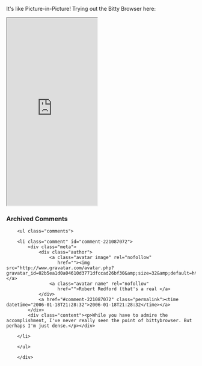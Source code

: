 It's like Picture-in-Picture!  Trying out the Bitty Browser here:

<!-- WWW.BITTY.COM {embedded browser: START} -->
<iframe width="240" height="500" name="MB_8F58334DEB0F4E61A7EFE50FEF72FCE8" src="http://b1.bitty.com/browser/?a=0824B7B21C72qy4E8d5LFeNLRopEv1t8fUxfKo2OCE6i7WC0yKveSp9XRll1cg8ARxNBt18aGnbMiDqiN1jOpsTX2BM2tLJOlbEDmmOu3P%2BbRsLfQSal9K963GIuIDMFej%2Fjn1AjJFdJYvqRMZBVPVpzB7LP%2FbRBZK%2BlXRLxKLVf1DDZfF8RHNZlybsOifHuuuUJQwhoKiDPkdCsjefsNajzK2Y7qA%2FT"><table width="240" height="500" cellspacing=0 cellpadding=12 border=1><tr><td valign=top><b>0xDECAFBAD links</b><hr><br><a href="http://b1.bitty.com/browser/xmlparser/?mode=delicious_username&feed_url=http%3A%2F%2F69%2E9%2E36%2E73%2Frss%2Fdeusx" target=_blank onClick="MBw=window.open('http://b1.bitty.com/browser/?a=0824553D46C2qy4E8d5LFeNLRopEv1t8fUxfKo2OCE6i7WC0yKveSp9XRll1cg8ARxNBt18aGnbMiDqiN1jOpsTX2BM2tLJOlbEDmmOu3P%2BbRsLfQSal9K963GIuIDMFej%2Fjn1AjJFdJYvqRMZBVPVpzB7LP%2FbRBZK%2BlXRLxKLVf1DDZfF8RHNZlybsOifHuuuUJQwhoKiDPkdCsjefsNajzK2Y7qA%2FTmaOd4FwXiL5M','poMB_8F58334DEB0F4E61A7EFE50FEF72FCE8','toolbar=no,location=no,directories=no,status=no,menubar=no,scrollbars=yes,resizable=yes,width=240,height=480'); MBw.focus(); return false" onmouseover="window.status='Open in a new window';return true" onmouseout="window.status='';return true">Open "0xDECAFBAD links" in a new window</a><p><a href="http://www.bitty.com/" target=_blank>About Bitty Browser</a><p><a href="http://www.turnstyle.com/" target=_blank>About Turnstyle</a></td></tr></table></iframe>
<!-- WWW.BITTY.COM {embedded browser: END} -->

<div id="comments" class="comments archived-comments">
            <h3>Archived Comments</h3>
            
        <ul class="comments">
            
        <li class="comment" id="comment-221087072">
            <div class="meta">
                <div class="author">
                    <a class="avatar image" rel="nofollow" 
                       href=""><img src="http://www.gravatar.com/avatar.php?gravatar_id=02b5ea1d0a04610d3771dfccad26bf30&amp;size=32&amp;default=http://mediacdn.disqus.com/1320279820/images/noavatar32.png"/></a>
                    <a class="avatar name" rel="nofollow" 
                       href="">Robert Redford (that's a real </a>
                </div>
                <a href="#comment-221087072" class="permalink"><time datetime="2006-01-18T21:28:32">2006-01-18T21:28:32</time></a>
            </div>
            <div class="content"><p>While you have to admire the accomplishment, I've never really seen the point of bittybrowser. But perhaps I'm just dense.</p></div>
            
        </li>
    
        </ul>
    
        </div>
    